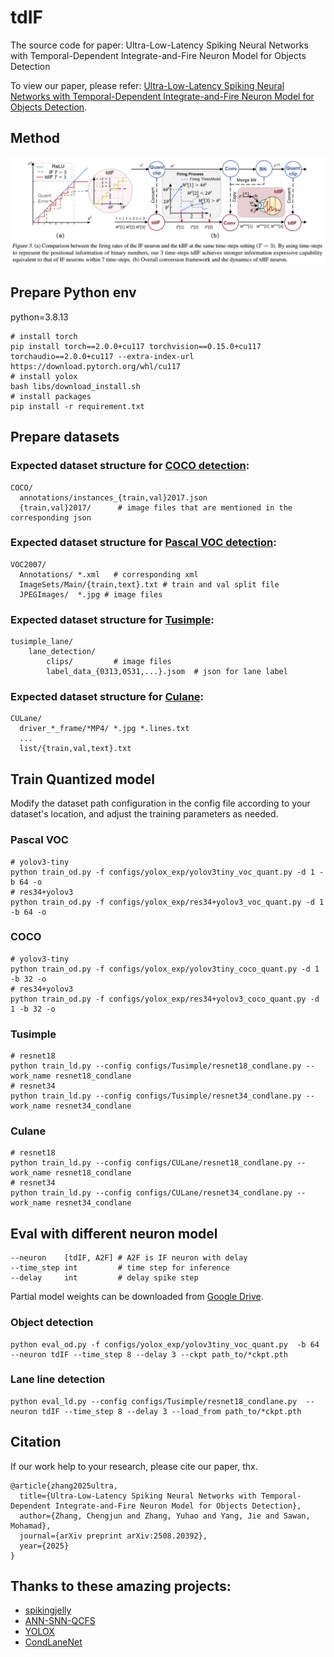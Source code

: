 # tdIF
The source code for paper: Ultra-Low-Latency Spiking Neural Networks with Temporal-Dependent Integrate-and-Fire Neuron Model for Objects Detection

To view our paper, please refer: [Ultra-Low-Latency Spiking Neural Networks with Temporal-Dependent Integrate-and-Fire Neuron Model for Objects Detection](https://arxiv.org/abs/2508.20392). 

## Method
![image](https://github.com/zhangcj13/tdIF/blob/main/images/overview.png)

## Prepare Python env 
python=3.8.13
```
# install torch
pip install torch==2.0.0+cu117 torchvision==0.15.0+cu117 torchaudio==2.0.0+cu117 --extra-index-url https://download.pytorch.org/whl/cu117
# install yolox
bash libs/download_install.sh
# install packages
pip install -r requirement.txt
```
## Prepare datasets
### Expected dataset structure for [COCO detection](https://cocodataset.org/#download):
```
COCO/
  annotations/instances_{train,val}2017.json
  {train,val}2017/      # image files that are mentioned in the corresponding json
```
### Expected dataset structure for [Pascal VOC detection](https://opendatalab.org.cn/OpenDataLab/PASCAL_VOC2012):
```
VOC2007/
  Annotations/ *.xml   # corresponding xml 
  ImageSets/Main/{train,text}.txt # train and val split file 
  JPEGImages/  *.jpg # image files
```
### Expected dataset structure for [Tusimple](https://github.com/TuSimple/tusimple-benchmark/tree/master/doc/lane_detection):
```
tusimple_lane/
    lane_detection/
        clips/         # image files
        label_data_{0313,0531,...}.jsom  # json for lane label
```

### Expected dataset structure for [Culane](https://xingangpan.github.io/projects/CULane.html):
```
CULane/
  driver_*_frame/*MP4/ *.jpg *.lines.txt
  ...
  list/{train,val,text}.txt 
```

## Train Quantized model
Modify the dataset path configuration in the config file according to your dataset's location, and adjust the training parameters as needed.
### Pascal VOC
```
# yolov3-tiny 
python train_od.py -f configs/yolox_exp/yolov3tiny_voc_quant.py -d 1 -b 64 -o
# res34+yolov3
python train_od.py -f configs/yolox_exp/res34+yolov3_voc_quant.py -d 1 -b 64 -o
```
### COCO
```
# yolov3-tiny 
python train_od.py -f configs/yolox_exp/yolov3tiny_coco_quant.py -d 1 -b 32 -o
# res34+yolov3
python train_od.py -f configs/yolox_exp/res34+yolov3_coco_quant.py -d 1 -b 32 -o
```

### Tusimple
```
# resnet18
python train_ld.py --config configs/Tusimple/resnet18_condlane.py --work_name resnet18_condlane
# resnet34
python train_ld.py --config configs/Tusimple/resnet34_condlane.py --work_name resnet34_condlane
```

### Culane

```
# resnet18
python train_ld.py --config configs/CULane/resnet18_condlane.py --work_name resnet18_condlane
# resnet34
python train_ld.py --config configs/CULane/resnet34_condlane.py --work_name resnet34_condlane
```

## Eval with different neuron model
    --neuron    [tdIF, A2F] # A2F is IF neuron with delay
    --time_step int         # time step for inference
    --delay     int         # delay spike step

Partial model weights can be downloaded from [Google Drive](https://drive.google.com/drive/folders/1dyJb20076vaJ1G-gypzU4xLd0fttJX6p?usp=drive_link).

### Object detection
```
python eval_od.py -f configs/yolox_exp/yolov3tiny_voc_quant.py  -b 64 --neuron tdIF --time_step 8 --delay 3 --ckpt path_to/*ckpt.pth
```

### Lane line detection
```
python eval_ld.py --config configs/Tusimple/resnet18_condlane.py  --neuron tdIF --time_step 8 --delay 3 --load_from path_to/*ckpt.pth
```

## Citation
If our work help to your research, please cite our paper, thx.
```
@article{zhang2025ultra,
  title={Ultra-Low-Latency Spiking Neural Networks with Temporal-Dependent Integrate-and-Fire Neuron Model for Objects Detection},
  author={Zhang, Chengjun and Zhang, Yuhao and Yang, Jie and Sawan, Mohamad},
  journal={arXiv preprint arXiv:2508.20392},
  year={2025}
}
```

## Thanks to these amazing projects:
- [spikingjelly](https://github.com/fangwei123456/spikingjelly)
- [ANN-SNN-QCFS](https://github.com/putshua/SNN_conversion_QCFS?tab=readme-ov-file)
- [YOLOX](https://github.com/Megvii-BaseDetection/YOLOX)
- [CondLaneNet](https://github.com/aliyun/conditional-lane-detection)
